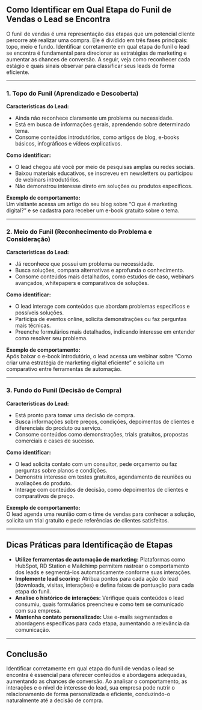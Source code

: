 ## Como Identificar em Qual Etapa do Funil de Vendas o Lead se Encontra

O funil de vendas é uma representação das etapas que um potencial cliente percorre até realizar uma compra. Ele é dividido em três fases principais: topo, meio e fundo. Identificar corretamente em qual etapa do funil o lead se encontra é fundamental para direcionar as estratégias de marketing e aumentar as chances de conversão. A seguir, veja como reconhecer cada estágio e quais sinais observar para classificar seus leads de forma eficiente.

---

### 1. Topo do Funil (Aprendizado e Descoberta)

**Características do Lead:**
- Ainda não reconhece claramente um problema ou necessidade.
- Está em busca de informações gerais, aprendendo sobre determinado tema.
- Consome conteúdos introdutórios, como artigos de blog, e-books básicos, infográficos e vídeos explicativos.

**Como identificar:**
- O lead chegou até você por meio de pesquisas amplas ou redes sociais.
- Baixou materiais educativos, se inscreveu em newsletters ou participou de webinars introdutórios.
- Não demonstrou interesse direto em soluções ou produtos específicos.

**Exemplo de comportamento:**  
Um visitante acessa um artigo do seu blog sobre “O que é marketing digital?” e se cadastra para receber um e-book gratuito sobre o tema.

---

### 2. Meio do Funil (Reconhecimento do Problema e Consideração)

**Características do Lead:**
- Já reconhece que possui um problema ou necessidade.
- Busca soluções, compara alternativas e aprofunda o conhecimento.
- Consome conteúdos mais detalhados, como estudos de caso, webinars avançados, whitepapers e comparativos de soluções.

**Como identificar:**
- O lead interage com conteúdos que abordam problemas específicos e possíveis soluções.
- Participa de eventos online, solicita demonstrações ou faz perguntas mais técnicas.
- Preenche formulários mais detalhados, indicando interesse em entender como resolver seu problema.

**Exemplo de comportamento:**  
Após baixar o e-book introdutório, o lead acessa um webinar sobre “Como criar uma estratégia de marketing digital eficiente” e solicita um comparativo entre ferramentas de automação.

---

### 3. Fundo do Funil (Decisão de Compra)

**Características do Lead:**
- Está pronto para tomar uma decisão de compra.
- Busca informações sobre preços, condições, depoimentos de clientes e diferenciais do produto ou serviço.
- Consome conteúdos como demonstrações, trials gratuitos, propostas comerciais e cases de sucesso.

**Como identificar:**
- O lead solicita contato com um consultor, pede orçamento ou faz perguntas sobre planos e condições.
- Demonstra interesse em testes gratuitos, agendamento de reuniões ou avaliações do produto.
- Interage com conteúdos de decisão, como depoimentos de clientes e comparativos de preço.

**Exemplo de comportamento:**  
O lead agenda uma reunião com o time de vendas para conhecer a solução, solicita um trial gratuito e pede referências de clientes satisfeitos.

---

## Dicas Práticas para Identificação de Etapas

- **Utilize ferramentas de automação de marketing:** Plataformas como HubSpot, RD Station e Mailchimp permitem rastrear o comportamento dos leads e segmentá-los automaticamente conforme suas interações.
- **Implemente lead scoring:** Atribua pontos para cada ação do lead (downloads, visitas, interações) e defina faixas de pontuação para cada etapa do funil.
- **Analise o histórico de interações:** Verifique quais conteúdos o lead consumiu, quais formulários preencheu e como tem se comunicado com sua empresa.
- **Mantenha contato personalizado:** Use e-mails segmentados e abordagens específicas para cada etapa, aumentando a relevância da comunicação.

---

## Conclusão

Identificar corretamente em qual etapa do funil de vendas o lead se encontra é essencial para oferecer conteúdos e abordagens adequadas, aumentando as chances de conversão. Ao analisar o comportamento, as interações e o nível de interesse do lead, sua empresa pode nutrir o relacionamento de forma personalizada e eficiente, conduzindo-o naturalmente até a decisão de compra.